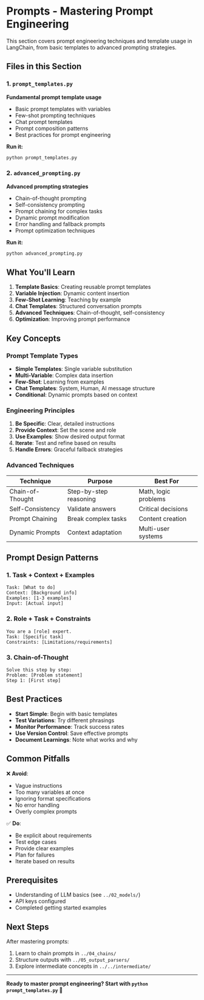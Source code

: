 # Prompts - Mastering Prompt Engineering

This section covers prompt engineering techniques and template usage in LangChain, from basic templates to advanced prompting strategies.

## Files in this Section

### 1. `prompt_templates.py`
**Fundamental prompt template usage**

- Basic prompt templates with variables
- Few-shot prompting techniques
- Chat prompt templates
- Prompt composition patterns
- Best practices for prompt engineering

**Run it:**
```bash
python prompt_templates.py
```

### 2. `advanced_prompting.py`
**Advanced prompting strategies**

- Chain-of-thought prompting
- Self-consistency prompting
- Prompt chaining for complex tasks
- Dynamic prompt modification
- Error handling and fallback prompts
- Prompt optimization techniques

**Run it:**
```bash
python advanced_prompting.py
```

## What You'll Learn

1. **Template Basics**: Creating reusable prompt templates
2. **Variable Injection**: Dynamic content insertion
3. **Few-Shot Learning**: Teaching by example
4. **Chat Templates**: Structured conversation prompts
5. **Advanced Techniques**: Chain-of-thought, self-consistency
6. **Optimization**: Improving prompt performance

## Key Concepts

### Prompt Template Types
- **Simple Templates**: Single variable substitution
- **Multi-Variable**: Complex data insertion
- **Few-Shot**: Learning from examples
- **Chat Templates**: System, Human, AI message structure
- **Conditional**: Dynamic prompts based on context

### Engineering Principles
1. **Be Specific**: Clear, detailed instructions
2. **Provide Context**: Set the scene and role
3. **Use Examples**: Show desired output format
4. **Iterate**: Test and refine based on results
5. **Handle Errors**: Graceful fallback strategies

### Advanced Techniques

| Technique | Purpose | Best For |
|-----------|---------|----------|
| Chain-of-Thought | Step-by-step reasoning | Math, logic problems |
| Self-Consistency | Validate answers | Critical decisions |
| Prompt Chaining | Break complex tasks | Content creation |
| Dynamic Prompts | Context adaptation | Multi-user systems |

## Prompt Design Patterns

### 1. Task + Context + Examples
```
Task: [What to do]
Context: [Background info]
Examples: [1-3 examples]
Input: [Actual input]
```

### 2. Role + Task + Constraints
```
You are a [role] expert.
Task: [Specific task]
Constraints: [Limitations/requirements]
```

### 3. Chain-of-Thought
```
Solve this step by step:
Problem: [Problem statement]
Step 1: [First step]
```

## Best Practices

- **Start Simple**: Begin with basic templates
- **Test Variations**: Try different phrasings
- **Monitor Performance**: Track success rates
- **Use Version Control**: Save effective prompts
- **Document Learnings**: Note what works and why

## Common Pitfalls

❌ **Avoid**:
- Vague instructions
- Too many variables at once
- Ignoring format specifications
- No error handling
- Overly complex prompts

✅ **Do**:
- Be explicit about requirements
- Test edge cases
- Provide clear examples
- Plan for failures
- Iterate based on results

## Prerequisites

- Understanding of LLM basics (see `../02_models/`)
- API keys configured
- Completed getting started examples

## Next Steps

After mastering prompts:
1. Learn to chain prompts in `../04_chains/`
2. Structure outputs with `../05_output_parsers/`
3. Explore intermediate concepts in `../../intermediate/`

---

**Ready to master prompt engineering? Start with `python prompt_templates.py` 📝**